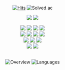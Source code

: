 <div align="center">

[![Hits](https://hits.seeyoufarm.com/api/count/incr/badge.svg?url=https%3A%2F%2Fgithub.com%2Fgwansikk&count_bg=%2379C83D&title_bg=%23555555&icon=github.svg&icon_color=%23E7E7E7&title=hits&edge_flat=false)](https://hits.seeyoufarm.com)
![Solved.ac](http://mazassumnida.wtf/api/mini/generate_badge?boj=seorit)

<a href="mailto:Seorit98@gmail.com" target="_blank"><img src="https://img.shields.io/badge/Seorit98@gmail.com-EA4335?style=flat&logo=Gmail&logoColor=white"/></a>
<a href="https://www.linkedin.com/in/gwansikk/" target="_blank"><img src="https://img.shields.io/badge/GwanSik Kim-0A66C2?style=flat&logo=Linkedin&logoColor=white"/></a>

<img src="https://img.shields.io/badge/C-00599C?style=flat&logo=C&logoColor=white"/>
<img src="https://img.shields.io/badge/Java-007396?style=flat&logo=Java&logoColor=white"/>
<img src="https://img.shields.io/badge/Python-3766AB?style=flat&logo=Python&logoColor=white"/>
<img src="https://img.shields.io/badge/HTML5-E34F26?style=flat&logo=html5&logoColor=white"/>
<br>

<img src="https://img.shields.io/badge/PHP-777BB4?style=flat&logo=php&logoColor=white"/>
<img src="https://img.shields.io/badge/Javascript-ffb13b?style=flat&logo=javascript&logoColor=white"/>
<img src="https://img.shields.io/badge/Node.js-339933?style=flat&logo=Node.js&logoColor=white"/>
<img src="https://img.shields.io/badge/React-61DAFB?style=flat&logo=React&logoColor=white"/>
<br>

<img src="https://img.shields.io/badge/Nginx-232F3E?style=flat&logo=Nginx&logoColor=white"/>
<img src="https://img.shields.io/badge/MariaDB-003545?style=flat&logo=MariaDB&logoColor=white"/>
<img src="https://img.shields.io/badge/Docker-2496ED?style=flat&logo=Docker&logoColor=white"/>
<br>

<img src="https://img.shields.io/badge/npm-CB3837?style=flat&logo=npm&logoColor=white"/>
<img src="https://img.shields.io/badge/TensorFlow-FF6F00?style=flat&logo=TensorFlow&logoColor=white"/>
<br><br>

![Overview](https://raw.githubusercontent.com/gwansikk/github-stats-transparent/output/generated/overview.svg)
![Languages](https://raw.githubusercontent.com/gwansikk/github-stats-transparent/output/generated/languages.svg)

</div>
